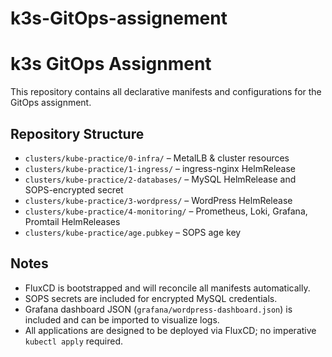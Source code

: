 # k3s-GitOps-assignement
# k3s GitOps Assignment

This repository contains all declarative manifests and configurations for the GitOps assignment.

## Repository Structure

- `clusters/kube-practice/0-infra/` – MetalLB & cluster resources
- `clusters/kube-practice/1-ingress/` – ingress-nginx HelmRelease
- `clusters/kube-practice/2-databases/` – MySQL HelmRelease and SOPS-encrypted secret
- `clusters/kube-practice/3-wordpress/` – WordPress HelmRelease
- `clusters/kube-practice/4-monitoring/` – Prometheus, Loki, Grafana, Promtail HelmReleases
- `clusters/kube-practice/age.pubkey` – SOPS age key

## Notes

- FluxCD is bootstrapped and will reconcile all manifests automatically.
- SOPS secrets are included for encrypted MySQL credentials.
- Grafana dashboard JSON (`grafana/wordpress-dashboard.json`) is included and can be imported to visualize logs.
- All applications are designed to be deployed via FluxCD; no imperative `kubectl apply` required.
